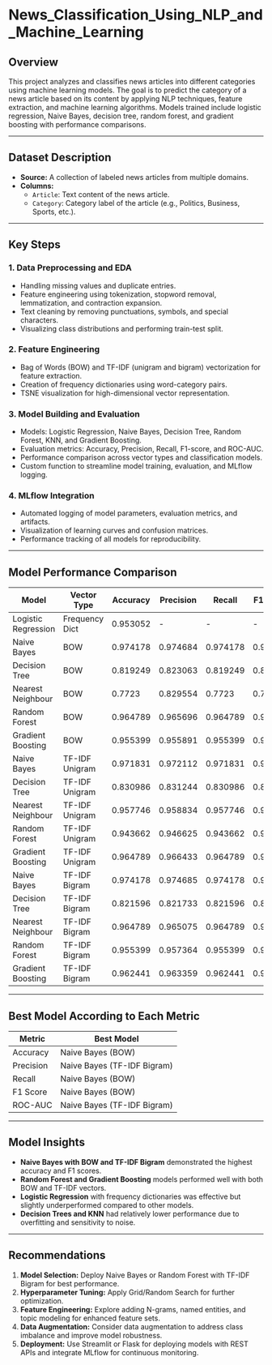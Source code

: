 # News_Classification_Using_NLP_and_Machine_Learning
## **Overview**

This project analyzes and classifies news articles into different categories using machine learning models. The goal is to predict the category of a news article based on its content by applying NLP techniques, feature extraction, and machine learning algorithms. Models trained include logistic regression, Naive Bayes, decision tree, random forest, and gradient boosting with performance comparisons.

---

## **Dataset Description**

- **Source:** A collection of labeled news articles from multiple domains.
- **Columns:**
  - `Article`: Text content of the news article.
  - `Category`: Category label of the article (e.g., Politics, Business, Sports, etc.).

---

## **Key Steps**

### 1. **Data Preprocessing and EDA**
- Handling missing values and duplicate entries.
- Feature engineering using tokenization, stopword removal, lemmatization, and contraction expansion.
- Text cleaning by removing punctuations, symbols, and special characters.
- Visualizing class distributions and performing train-test split.

### 2. **Feature Engineering**
- Bag of Words (BOW) and TF-IDF (unigram and bigram) vectorization for feature extraction.
- Creation of frequency dictionaries using word-category pairs.
- TSNE visualization for high-dimensional vector representation.

### 3. **Model Building and Evaluation**
- Models: Logistic Regression, Naive Bayes, Decision Tree, Random Forest, KNN, and Gradient Boosting.
- Evaluation metrics: Accuracy, Precision, Recall, F1-score, and ROC-AUC.
- Performance comparison across vector types and classification models.
- Custom function to streamline model training, evaluation, and MLflow logging.

### 4. **MLflow Integration**
- Automated logging of model parameters, evaluation metrics, and artifacts.
- Visualization of learning curves and confusion matrices.
- Performance tracking of all models for reproducibility.

---

## **Model Performance Comparison**

| Model                        | Vector Type        | Accuracy | Precision | Recall | F1-score | ROC-AUC |
|------------------------------|--------------------|----------|-----------|--------|----------|---------|
| Logistic Regression          | Frequency Dict     | 0.953052 | -         | -      | -        | -       |
| Naive Bayes                   | BOW                | 0.974178 | 0.974684  | 0.974178 | 0.974304 | 0.998358 |
| Decision Tree                 | BOW                | 0.819249 | 0.823063  | 0.819249 | 0.819427 | 0.918991 |
| Nearest Neighbour             | BOW                | 0.7723   | 0.829554  | 0.7723  | 0.768639 | 0.928263 |
| Random Forest                 | BOW                | 0.964789 | 0.965696  | 0.964789 | 0.964860 | 0.998434 |
| Gradient Boosting             | BOW                | 0.955399 | 0.955891  | 0.955399 | 0.955487 | 0.998507 |
| Naive Bayes                   | TF-IDF Unigram     | 0.971831 | 0.972112  | 0.971831 | 0.971772 | 0.999235 |
| Decision Tree                 | TF-IDF Unigram     | 0.830986 | 0.831244  | 0.830986 | 0.830966 | 0.922558 |
| Nearest Neighbour             | TF-IDF Unigram     | 0.957746 | 0.958834  | 0.957746 | 0.957611 | 0.998362 |
| Random Forest                 | TF-IDF Unigram     | 0.943662 | 0.946625  | 0.943662 | 0.943809 | 0.998266 |
| Gradient Boosting             | TF-IDF Unigram     | 0.964789 | 0.966433  | 0.964789 | 0.964834 | 0.998197 |
| Naive Bayes                   | TF-IDF Bigram      | 0.974178 | 0.974685  | 0.974178 | 0.974256 | 0.999336 |
| Decision Tree                 | TF-IDF Bigram      | 0.821596 | 0.821733  | 0.821596 | 0.821615 | 0.921615 |
| Nearest Neighbour             | TF-IDF Bigram      | 0.964789 | 0.965075  | 0.964789 | 0.964725 | 0.998474 |
| Random Forest                 | TF-IDF Bigram      | 0.955399 | 0.957364  | 0.955399 | 0.955538 | 0.998604 |
| Gradient Boosting             | TF-IDF Bigram      | 0.962441 | 0.963359  | 0.962441 | 0.962452 | 0.998126 |

---

## **Best Model According to Each Metric**

| Metric                | Best Model                  |
|-----------------------|-----------------------------|
| Accuracy               | Naive Bayes (BOW)           |
| Precision              | Naive Bayes (TF-IDF Bigram) |
| Recall                 | Naive Bayes (BOW)           |
| F1 Score               | Naive Bayes (BOW)           |
| ROC-AUC                | Naive Bayes (TF-IDF Bigram) |

---

## **Model Insights**
- **Naive Bayes with BOW and TF-IDF Bigram** demonstrated the highest accuracy and F1 scores.
- **Random Forest and Gradient Boosting** models performed well with both BOW and TF-IDF vectors.
- **Logistic Regression** with frequency dictionaries was effective but slightly underperformed compared to other models.
- **Decision Trees and KNN** had relatively lower performance due to overfitting and sensitivity to noise.

---

## **Recommendations**
1. **Model Selection:** Deploy Naive Bayes or Random Forest with TF-IDF Bigram for best performance.
2. **Hyperparameter Tuning:** Apply Grid/Random Search for further optimization.
3. **Feature Engineering:** Explore adding N-grams, named entities, and topic modeling for enhanced feature sets.
4. **Data Augmentation:** Consider data augmentation to address class imbalance and improve model robustness.
5. **Deployment:** Use Streamlit or Flask for deploying models with REST APIs and integrate MLflow for continuous monitoring.
